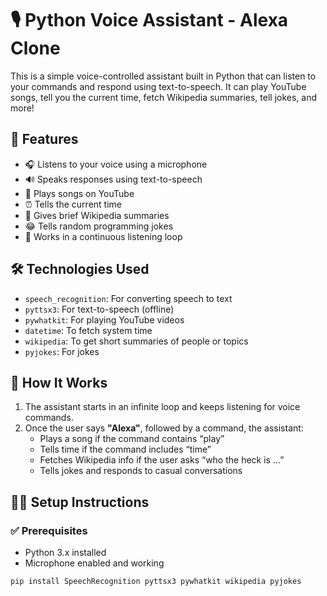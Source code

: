 # 🎙️ Python Voice Assistant - Alexa Clone

This is a simple voice-controlled assistant built in Python that can listen to your commands and respond using text-to-speech. It can play YouTube songs, tell you the current time, fetch Wikipedia summaries, tell jokes, and more!

## 🚀 Features

- 🎧 Listens to your voice using a microphone
- 🔊 Speaks responses using text-to-speech
- 🎵 Plays songs on YouTube
- ⏰ Tells the current time
- 🧠 Gives brief Wikipedia summaries
- 😂 Tells random programming jokes
- 💬 Works in a continuous listening loop

## 🛠️ Technologies Used

- `speech_recognition`: For converting speech to text
- `pyttsx3`: For text-to-speech (offline)
- `pywhatkit`: For playing YouTube videos
- `datetime`: To fetch system time
- `wikipedia`: To get short summaries of people or topics
- `pyjokes`: For jokes


## 🧠 How It Works

1. The assistant starts in an infinite loop and keeps listening for voice commands.
2. Once the user says **"Alexa"**, followed by a command, the assistant:
   - Plays a song if the command contains “play”
   - Tells time if the command includes “time”
   - Fetches Wikipedia info if the user asks “who the heck is ...”
   - Tells jokes and responds to casual conversations

## 🧑‍💻 Setup Instructions

### ✅ Prerequisites
- Python 3.x installed
- Microphone enabled and working



```bash
pip install SpeechRecognition pyttsx3 pywhatkit wikipedia pyjokes
